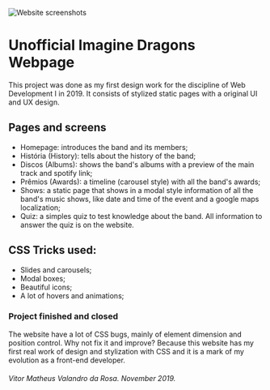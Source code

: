 ![Website screenshots](https://user-images.githubusercontent.com/50156875/102084440-ed267580-3df3-11eb-9c40-846d1e109640.jpg)

# Unofficial Imagine Dragons Webpage

This project was done as my first design work for the discipline of Web Development I in 2019. It consists of stylized static pages with a original UI and UX design.

## Pages and screens

- Homepage: introduces the band and its members;
- História (History): tells about the history of the band;
- Discos (Albums): shows the band's albums with a preview of the main track  and spotify link;
- Prêmios (Awards): a timeline (carousel style) with all the band's awards;
- Shows: a static page that shows in a modal style information of all the band's music shows, like date and time of the event and a google maps localization;
- Quiz: a simples quiz to test knowledge about the band. All information to answer the quiz is on the website.

## CSS Tricks used:
- Slides and carousels;
- Modal boxes;
- Beautiful icons;
- A lot of hovers and animations;

### Project finished and closed
The website have a lot of CSS bugs, mainly of element dimension and position control. Why not fix it and improve? Because this website has my first real work of design and stylization with CSS and it is a mark of my evolution as a front-end developer.

###### Vitor Matheus Valandro da Rosa. November 2019.
